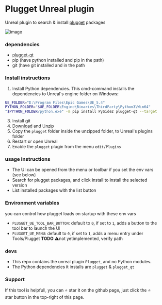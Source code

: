 # Plugget Unreal plugin

Unreal plugin to search & install [plugget](https://github.com/plugget/plugget) packages 

![image](https://github.com/plugget/plugget-qt-addon/assets/3758308/0752c140-5b26-452e-81ac-fc4e36ccdb23)<br>

### dependencies
- [plugget-qt](https://github.com/plugget/plugget-qt)
- pip (have python installed and pip in the path)
- git (have git installed and in the path

### Install instructions
1. Install Python dependencies.
This cmd-command installs the dependencies to Unreal's engine folder on Windows:
```bash
UE_FOLDER="D:\Program Files\Epic Games\UE_5.4"
PYTHON_FOLDER="$UE_FOLDER\Engine\Binaries\ThirdParty\Python3\Win64"
"$PYTHON_FOLDER/python.exe" -m pip install PySide2 plugget-qt --target "$PYTHON_FOLDER\Lib\site-packages"
```
3. Install git
4. [Download](https://github.com/plugget/plugget-unreal-plugin/archive/refs/heads/main.zip) and Unzip
5. Copy the `plugget` folder inside the unzipped folder, to Unreal's plugins folder
6. Restart or open Unreal
7. Enable the `plugget` plugin from the menu `edit/Plugins`


### usage instructions
- The UI can be opened from the menu or toolbar if you set the env vars (see below)
- Search for plugget packages, and click install to install the selected version
- List installed packages with the list button

### Environment variables
you can control how plugget loads on startup with these env vars
- `PLUGGET_UE_TOOL_BAR_BUTTON`: default to `0`, if set to `1`, adds a button to the tool bar to launch the UI 
- `PLUGGET_UE_MENU`:  default to `0`, if set to `1`, adds a menu entry under Tools/Plugget **TODO** ⚠️not yetimplemented, verify path

### devs
- This repo contains the unreal plugin `Plugget`, and no Python modules.
- The Python dependencies it installs are `plugget` & `plugget_qt`

### Support

If this tool is helpfull, you can ⭐ star it on the github page,
just click the ⭐ star button in the top-right of this page.

